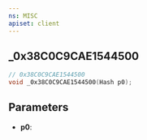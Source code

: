 ```yaml
---
ns: MISC
apiset: client
---
```

## _0x38C0C9CAE1544500

```c
// 0x38C0C9CAE1544500
void _0x38C0C9CAE1544500(Hash p0);
```


## Parameters
* **p0**: